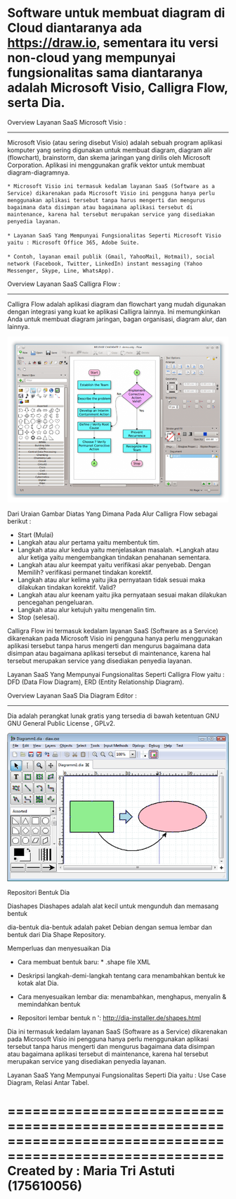 Software untuk membuat diagram di Cloud diantaranya ada https://draw.io, sementara itu versi non-cloud yang mempunyai fungsionalitas sama diantaranya adalah Microsoft Visio, Calligra Flow, serta Dia. 
===========================================================================================================

Overview Layanan SaaS Microsoft Visio :
***************************************

Microsoft Visio (atau sering disebut Visio) adalah sebuah program aplikasi komputer yang sering digunakan untuk membuat diagram, diagram alir (flowchart), brainstorm, dan skema jaringan yang dirilis oleh Microsoft Corporation. Aplikasi ini menggunakan grafik vektor untuk membuat diagram-diagramnya. 

	* Microsoft Visio ini termasuk kedalam layanan SaaS (Software as a Service) dikarenakan pada Microsoft Visio ini pengguna hanya perlu menggunakan aplikasi tersebut tanpa harus mengerti dan mengurus bagaimana data disimpan atau bagaimana aplikasi tersebut di maintenance, karena hal tersebut merupakan service yang disediakan penyedia layanan. 

	* Layanan SaaS Yang Mempunyai Fungsionalitas Seperti Microsoft Visio yaitu : Microsoft Office 365, Adobe Suite.

	* Contoh, layanan email publik (Gmail, YahooMail, Hotmail), social network (Facebook, Twitter, LinkedIn) instant messaging (Yahoo Messenger, Skype, Line, WhatsApp).

Overview Layanan SaaS Calligra Flow :
*************************************

Calligra Flow adalah aplikasi diagram dan flowchart yang mudah digunakan dengan integrasi yang kuat ke aplikasi Calligra lainnya. Ini memungkinkan Anda untuk membuat diagram jaringan, bagan organisasi, diagram alur, dan lainnya.

![png](gambar5.png)

Dari Uraian Gambar Diatas Yang Dimana Pada Alur Calligra Flow sebagai berikut :

* Start (Mulai)
* Langkah atau alur pertama yaitu membentuk tim.
* Langkah atau alur kedua yaitu menjelasakan masalah.
*Langkah atau alur ketiga yaitu mengembangkan tindakan penahanan sementara.
* Langkah atau alur keempat yaitu verifikasi akar penyebab. Dengan Memilih? verifikasi permanet tindakan korektif.
* Langkah atau alur kelima yaitu jika pernyataan tidak sesuai maka dilakukan tindakan korektif. Valid?
* Langkah atau alur keenam yaitu jika pernyataan sesuai makan dilakukan pencegahan pengeluaran.
* Langkah atau alur ketujuh yaitu mengenalin tim.
* Stop (selesai). 

Calligra Flow ini termasuk kedalam layanan SaaS (Software as a Service) dikarenakan pada Microsoft Visio ini pengguna hanya perlu menggunakan aplikasi tersebut tanpa harus mengerti dan mengurus bagaimana data disimpan atau bagaimana aplikasi tersebut di maintenance, karena hal tersebut merupakan service yang disediakan penyedia layanan. 

Layanan SaaS Yang Mempunyai Fungsionalitas Seperti Calligra Flow yaitu : DFD (Data Flow Diagram), ERD (Entity Relationship Diagram).

Overview Layanan SaaS Dia Diagram Editor :
******************************************

Dia adalah perangkat lunak gratis yang tersedia di bawah ketentuan GNU GNU General Public License , GPLv2.

![png](gambar6.png)

Repositori Bentuk Dia

Diashapes
Diashapes adalah alat kecil untuk mengunduh dan memasang bentuk

dia-bentuk
dia-bentuk adalah paket Debian dengan semua lembar dan bentuk dari Dia Shape Repository.

Memperluas dan menyesuaikan Dia
* Cara membuat bentuk baru: * .shape file XML

* Deskripsi langkah-demi-langkah tentang cara menambahkan bentuk ke kotak alat Dia.

* Cara menyesuaikan lembar dia: menambahkan, menghapus, menyalin & memindahkan bentuk

* Repositori lembar bentuk n ': http://dia-installer.de/shapes.html

Dia ini termasuk kedalam layanan SaaS (Software as a Service) dikarenakan pada Microsoft Visio ini pengguna hanya perlu menggunakan aplikasi tersebut tanpa harus mengerti dan mengurus bagaimana data disimpan atau bagaimana aplikasi tersebut di maintenance, karena hal tersebut merupakan service yang disediakan penyedia layanan. 

Layanan SaaS Yang Mempunyai Fungsionalitas Seperti Dia yaitu : Use Case Diagram, Relasi Antar Tabel.



========================================================================================================
Created by : Maria Tri Astuti (175610056)
========================================================================================================






